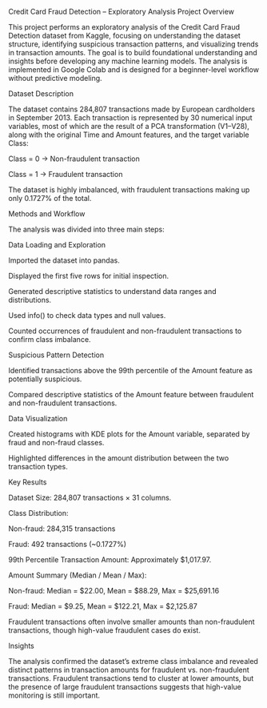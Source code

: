 Credit Card Fraud Detection – Exploratory Analysis
Project Overview

This project performs an exploratory analysis of the Credit Card Fraud Detection dataset from Kaggle, focusing on understanding the dataset structure, identifying suspicious transaction patterns, and visualizing trends in transaction amounts. The goal is to build foundational understanding and insights before developing any machine learning models. The analysis is implemented in Google Colab and is designed for a beginner-level workflow without predictive modeling.

Dataset Description

The dataset contains 284,807 transactions made by European cardholders in September 2013. Each transaction is represented by 30 numerical input variables, most of which are the result of a PCA transformation (V1–V28), along with the original Time and Amount features, and the target variable Class:

Class = 0 → Non-fraudulent transaction

Class = 1 → Fraudulent transaction

The dataset is highly imbalanced, with fraudulent transactions making up only 0.1727% of the total.

Methods and Workflow

The analysis was divided into three main steps:

Data Loading and Exploration

Imported the dataset into pandas.

Displayed the first five rows for initial inspection.

Generated descriptive statistics to understand data ranges and distributions.

Used info() to check data types and null values.

Counted occurrences of fraudulent and non-fraudulent transactions to confirm class imbalance.

Suspicious Pattern Detection

Identified transactions above the 99th percentile of the Amount feature as potentially suspicious.

Compared descriptive statistics of the Amount feature between fraudulent and non-fraudulent transactions.

Data Visualization

Created histograms with KDE plots for the Amount variable, separated by fraud and non-fraud classes.

Highlighted differences in the amount distribution between the two transaction types.

Key Results

Dataset Size: 284,807 transactions × 31 columns.

Class Distribution:

Non-fraud: 284,315 transactions

Fraud: 492 transactions (~0.1727%)

99th Percentile Transaction Amount: Approximately $1,017.97.

Amount Summary (Median / Mean / Max):

Non-fraud: Median = $22.00, Mean = $88.29, Max = $25,691.16

Fraud: Median = $9.25, Mean = $122.21, Max = $2,125.87

Fraudulent transactions often involve smaller amounts than non-fraudulent transactions, though high-value fraudulent cases do exist.

Insights

The analysis confirmed the dataset’s extreme class imbalance and revealed distinct patterns in transaction amounts for fraudulent vs. non-fraudulent transactions. Fraudulent transactions tend to cluster at lower amounts, but the presence of large fraudulent transactions suggests that high-value monitoring is still important.
